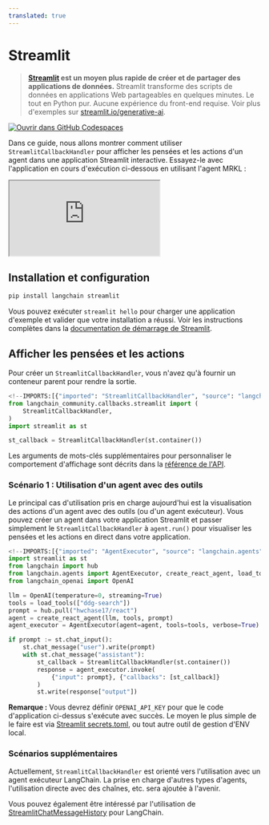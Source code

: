 ```yaml
---
translated: true
---
```


# Streamlit

> **[Streamlit](https://streamlit.io/) est un moyen plus rapide de créer et de partager des applications de données.**
> Streamlit transforme des scripts de données en applications Web partageables en quelques minutes. Le tout en Python pur. Aucune expérience du front-end requise.
> Voir plus d'exemples sur [streamlit.io/generative-ai](https://streamlit.io/generative-ai).

[![Ouvrir dans GitHub Codespaces](https://github.com/codespaces/badge.svg)](https://codespaces.new/langchain-ai/streamlit-agent?quickstart=1)

Dans ce guide, nous allons montrer comment utiliser `StreamlitCallbackHandler` pour afficher les pensées et les actions d'un agent dans une application Streamlit interactive. Essayez-le avec l'application en cours d'exécution ci-dessous en utilisant l'agent MRKL :

<iframe loading="lazy" src="https://langchain-mrkl.streamlit.app/?embed=true&embed_options=light_theme"
    style={{ width: 100 + '%', border: 'none', marginBottom: 1 + 'rem', height: 600 }}
    allow="camera;clipboard-read;clipboard-write;"
></iframe>

## Installation et configuration

```bash
pip install langchain streamlit
```

Vous pouvez exécuter `streamlit hello` pour charger une application d'exemple et valider que votre installation a réussi. Voir les instructions complètes dans la [documentation de démarrage de Streamlit](https://docs.streamlit.io/library/get-started).

## Afficher les pensées et les actions

Pour créer un `StreamlitCallbackHandler`, vous n'avez qu'à fournir un conteneur parent pour rendre la sortie.

```python
<!--IMPORTS:[{"imported": "StreamlitCallbackHandler", "source": "langchain_community.callbacks.streamlit", "docs": "https://api.python.langchain.com/en/latest/callbacks/langchain_community.callbacks.streamlit.StreamlitCallbackHandler.html", "title": "Streamlit"}]-->
from langchain_community.callbacks.streamlit import (
    StreamlitCallbackHandler,
)
import streamlit as st

st_callback = StreamlitCallbackHandler(st.container())
```

Les arguments de mots-clés supplémentaires pour personnaliser le comportement d'affichage sont décrits dans la
[référence de l'API](https://api.python.langchain.com/en/latest/callbacks/langchain.callbacks.streamlit.streamlit_callback_handler.StreamlitCallbackHandler.html).

### Scénario 1 : Utilisation d'un agent avec des outils

Le principal cas d'utilisation pris en charge aujourd'hui est la visualisation des actions d'un agent avec des outils (ou d'un agent exécuteur). Vous pouvez créer un agent dans votre application Streamlit et passer simplement le `StreamlitCallbackHandler` à `agent.run()` pour visualiser les pensées et les actions en direct dans votre application.

```python
<!--IMPORTS:[{"imported": "AgentExecutor", "source": "langchain.agents", "docs": "https://api.python.langchain.com/en/latest/agents/langchain.agents.agent.AgentExecutor.html", "title": "Streamlit"}, {"imported": "create_react_agent", "source": "langchain.agents", "docs": "https://api.python.langchain.com/en/latest/agents/langchain.agents.react.agent.create_react_agent.html", "title": "Streamlit"}, {"imported": "load_tools", "source": "langchain.agents", "docs": "https://api.python.langchain.com/en/latest/agent_toolkits/langchain_community.agent_toolkits.load_tools.load_tools.html", "title": "Streamlit"}, {"imported": "OpenAI", "source": "langchain_openai", "docs": "https://api.python.langchain.com/en/latest/llms/langchain_openai.llms.base.OpenAI.html", "title": "Streamlit"}]-->
import streamlit as st
from langchain import hub
from langchain.agents import AgentExecutor, create_react_agent, load_tools
from langchain_openai import OpenAI

llm = OpenAI(temperature=0, streaming=True)
tools = load_tools(["ddg-search"])
prompt = hub.pull("hwchase17/react")
agent = create_react_agent(llm, tools, prompt)
agent_executor = AgentExecutor(agent=agent, tools=tools, verbose=True)

if prompt := st.chat_input():
    st.chat_message("user").write(prompt)
    with st.chat_message("assistant"):
        st_callback = StreamlitCallbackHandler(st.container())
        response = agent_executor.invoke(
            {"input": prompt}, {"callbacks": [st_callback]}
        )
        st.write(response["output"])
```

**Remarque :** Vous devrez définir `OPENAI_API_KEY` pour que le code d'application ci-dessus s'exécute avec succès.
Le moyen le plus simple de le faire est via [Streamlit secrets.toml](https://docs.streamlit.io/library/advanced-features/secrets-management),
ou tout autre outil de gestion d'ENV local.

### Scénarios supplémentaires

Actuellement, `StreamlitCallbackHandler` est orienté vers l'utilisation avec un agent exécuteur LangChain. La prise en charge d'autres types d'agents, l'utilisation directe avec des chaînes, etc. sera ajoutée à l'avenir.

Vous pouvez également être intéressé par l'utilisation de
[StreamlitChatMessageHistory](/docs/integrations/memory/streamlit_chat_message_history) pour LangChain.
